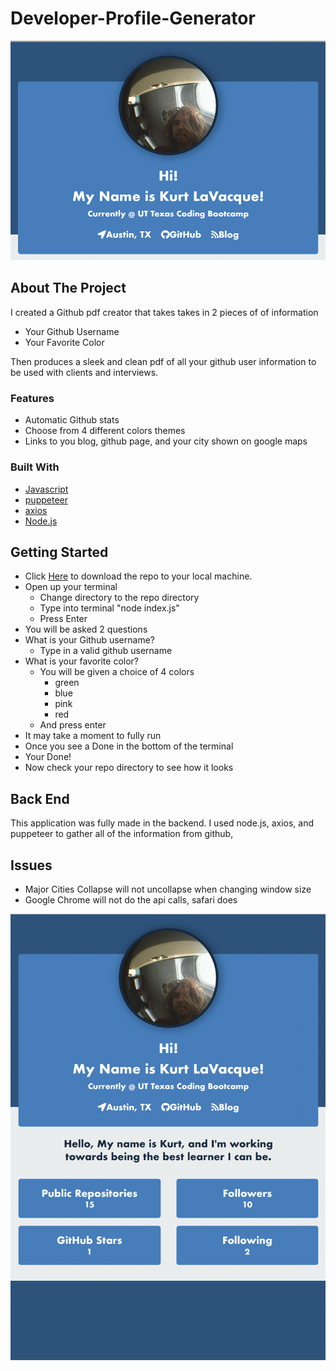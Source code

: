 # Developer-Profile-Generator



![Developer-Profile-Generator](images/Half.png)

## About The Project

I created a Github pdf creator that takes takes in 2 pieces of of information
* Your Github Username
* Your Favorite Color

Then produces a sleek and clean pdf of all your github user information to be used with clients and interviews.



### Features
* Automatic Github stats
* Choose from 4 different colors themes
* Links to you blog, github page, and your city shown on google maps


### Built With

* [Javascript](https://developer.mozilla.org/en-US/docs/Web/JavaScript)
* [puppeteer](https://www.google.com/search?client=safari&rls=en&q=puppetteer+js&ie=UTF-8&oe=UTF-8)
* [axios](https://github.com/axios/axios)
* [Node.js](https://nodejs.org/en/docs/)



<!-- GETTING STARTED -->
## Getting Started

* Click [Here](https://github.com/livingkurt/Developer-Profile-Generator/archive/master.zip) to download the repo to your local machine.
* Open up your terminal
    * Change directory to the repo directory
    * Type into terminal "node index.js"
    * Press Enter
* You will be asked 2 questions
* What is your Github username?
    * Type in a valid github username
* What is your favorite color?
    * You will be given a choice of 4 colors
        * green
        * blue
        * pink
        * red
    * And press enter
* It may take a moment to fully run
* Once you see a Done in the bottom of the terminal
* Your Done!
* Now check your repo directory to see how it looks


## Back End

This application was fully made in the backend. I used node.js, axios, and puppeteer to gather all of the information from github, 

## Issues

* Major Cities Collapse will not uncollapse when changing window size
* Google Chrome will not do the api calls, safari does

![Developer-Profile-Generator](images/Full.png)